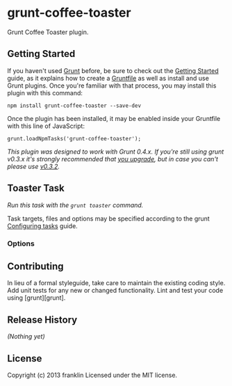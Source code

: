 # grunt-coffee-toaster

Grunt Coffee Toaster plugin.

## Getting Started

If you haven't used [Grunt](http://gruntjs.com/) before, be sure to check out the [Getting Started](http://gruntjs.com/getting-started) guide, as it explains how to create a [Gruntfile](http://gruntjs.com/sample-gruntfile) as well as install and use Grunt plugins. Once you're familiar with that process, you may install this plugin with this command:

```
npm install grunt-coffee-toaster --save-dev
```

Once the plugin has been installed, it may be enabled inside your Gruntfile with this line of JavaScript:

```
grunt.loadNpmTasks('grunt-coffee-toaster');
```

*This plugin was designed to work with Grunt 0.4.x. If you're still using grunt v0.3.x it's strongly recommended that [you upgrade](http://gruntjs.com/upgrading-from-0.3-to-0.4), but in case you can't please use [v0.3.2](https://github.com/gruntjs/grunt-contrib-less/tree/grunt-0.3-stable).*


## Toaster Task

_Run this task with the `grunt toaster` command._

Task targets, files and options may be specified according to the grunt [Configuring tasks](http://gruntjs.com/configuring-tasks) guide.

### Options

## Contributing
In lieu of a formal styleguide, take care to maintain the existing coding style. Add unit tests for any new or changed functionality. Lint and test your code using [grunt][grunt].

## Release History
_(Nothing yet)_

## License
Copyright (c) 2013 franklin
Licensed under the MIT license.
